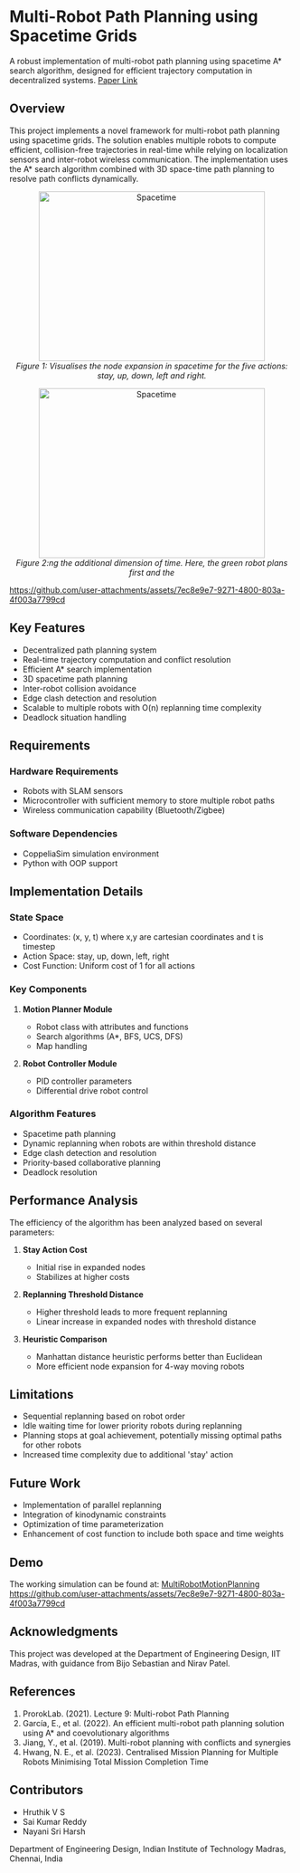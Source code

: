 # Multi-Robot Path Planning using Spacetime Grids

A robust implementation of multi-robot path planning using spacetime A* search algorithm, designed for efficient trajectory computation in decentralized systems.
[Paper Link](ED5215%20Project%20Report%20-%20MultiRobot%20Planning.pdf)
## Overview

This project implements a novel framework for multi-robot path planning using spacetime grids. The solution enables multiple robots to compute efficient, collision-free trajectories in real-time while relying on localization sensors and inter-robot wireless communication. The implementation uses the A* search algorithm combined with 3D space-time path planning to resolve path conflicts dynamically.

<p align="center">
  <img src="https://github.com/user-attachments/assets/6605d22d-3965-4a9f-9451-4141f865de55" width="400" height="300" alt="Spacetime">
  <br>
  <em>Figure 1:  Visualises the node expansion in spacetime for
 the five actions: stay, up, down, left and right.</em>
</p>
 
<p align="center">
  <img src="https://github.com/user-attachments/assets/9fb96ccf-30d4-4845-b9ca-2e9541961830" width="400" height="300" alt="Spacetime">
  <br>
  <em>Figure 2:ng the additional dimension of time. Here, the
 green robot plans first and the </em>
</p>

 https://github.com/user-attachments/assets/7ec8e9e7-9271-4800-803a-4f003a7799cd




## Key Features

- Decentralized path planning system
- Real-time trajectory computation and conflict resolution
- Efficient A* search implementation
- 3D spacetime path planning
- Inter-robot collision avoidance
- Edge clash detection and resolution
- Scalable to multiple robots with O(n) replanning time complexity
- Deadlock situation handling

## Requirements

### Hardware Requirements
- Robots with SLAM sensors
- Microcontroller with sufficient memory to store multiple robot paths
- Wireless communication capability (Bluetooth/Zigbee)

### Software Dependencies
- CoppeliaSim simulation environment
- Python with OOP support

## Implementation Details

### State Space
- Coordinates: (x, y, t) where x,y are cartesian coordinates and t is timestep
- Action Space: stay, up, down, left, right
- Cost Function: Uniform cost of 1 for all actions

### Key Components

1. **Motion Planner Module**
   - Robot class with attributes and functions
   - Search algorithms (A*, BFS, UCS, DFS)
   - Map handling

2. **Robot Controller Module**
   - PID controller parameters
   - Differential drive robot control

### Algorithm Features

- Spacetime path planning
- Dynamic replanning when robots are within threshold distance
- Edge clash detection and resolution
- Priority-based collaborative planning
- Deadlock resolution

## Performance Analysis

The efficiency of the algorithm has been analyzed based on several parameters:

1. **Stay Action Cost**
   - Initial rise in expanded nodes
   - Stabilizes at higher costs

2. **Replanning Threshold Distance**
   - Higher threshold leads to more frequent replanning
   - Linear increase in expanded nodes with threshold distance

3. **Heuristic Comparison**
   - Manhattan distance heuristic performs better than Euclidean
   - More efficient node expansion for 4-way moving robots

## Limitations

- Sequential replanning based on robot order
- Idle waiting time for lower priority robots during replanning
- Planning stops at goal achievement, potentially missing optimal paths for other robots
- Increased time complexity due to additional 'stay' action

## Future Work

- Implementation of parallel replanning
- Integration of kinodynamic constraints
- Optimization of time parameterization
- Enhancement of cost function to include both space and time weights

## Demo

The working simulation can be found at: [MultiRobotMotionPlanning](https://github.com/hruthikvs/MutliRobotMotionPLanning)
https://github.com/user-attachments/assets/7ec8e9e7-9271-4800-803a-4f003a7799cd


## Acknowledgments

This project was developed at the Department of Engineering Design, IIT Madras, with guidance from Bijo Sebastian and Nirav Patel.

## References

1. ProrokLab. (2021). Lecture 9: Multi-robot Path Planning
2. García, E., et al. (2022). An efficient multi-robot path planning solution using A* and coevolutionary algorithms
3. Jiang, Y., et al. (2019). Multi-robot planning with conflicts and synergies
4. Hwang, N. E., et al. (2023). Centralised Mission Planning for Multiple Robots Minimising Total Mission Completion Time


## Contributors

- Hruthik V S
- Sai Kumar Reddy
- Nayani Sri Harsh

Department of Engineering Design, Indian Institute of Technology Madras, Chennai, India
